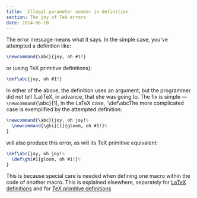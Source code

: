 ```yaml
---
title:  Illegal parameter number in definition
section: The joy of TeX errors
date: 2014-06-10
---
```


The error message means what it says.  In the simple case, you've
attempted a definition like:
```latex
\newcommand{\abc}{joy, oh #1!}
```
or (using TeX primitive definitions):
```latex
\def\abc{joy, oh #1!}
```
In either of the above, the definition uses an argument, but the
programmer did not tell (La)TeX, in advance, that she was going to.
The fix is simple&nbsp;&mdash; `\newcommand{`\abc`}`[1], in the
LaTeX case, `\def\abcThe more complicated case is exemplified by the attempted definition:
<!-- {% raw %} -->
```latex
\newcommand{\abc}{joy, oh joy!%
  \newcommand{\ghi}[1]{gloom, oh #1!}%
}
```
<!-- {% endraw %} -->
will also produce this error, as will its TeX primitive equivalent:
<!-- {% raw %} -->
```latex
\def\abc{joy, oh joy!%
  \def\ghi#1{gloom, oh #1!}%
}
```
<!-- {% endraw %} -->
This is because special care is needed when defining one macro within
the code of another macro.  This is explained elsewhere, separately
for [LaTeX definitions](FAQ-ltxhash.md) and for
[TeX primitive definitions](FAQ-hash.md)

